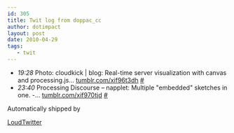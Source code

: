 ```yaml
---
id: 305
title: Twit log from doppac_cc
author: dotimpact
layout: post
date: 2010-04-29
tags:
   - twit
---
```

<ul class="loudtwitter">
  <li>
    <em>19:28</em> Photo: cloudkick | blog: Real-time server visualization with canvas and processing.js&#8230; <a href="http://tumblr.com/xif96t3dh">tumblr.com/xif96t3dh</a> <a href="http://twitter.com/doppac_cc/statuses/12998960362">#</a>
  </li>
  <li>
    <em>23:40</em> Processing Discourse &#8211; napplet: Multiple "embedded" sketches in one. -&#8230; <a href="http://tumblr.com/xif970tjd">tumblr.com/xif970tjd</a> <a href="http://twitter.com/doppac_cc/statuses/13009996846">#</a>
  </li>
</ul>Automatically shipped by 

[LoudTwitter][1]

 [1]: http://www.loudtwitter.com
